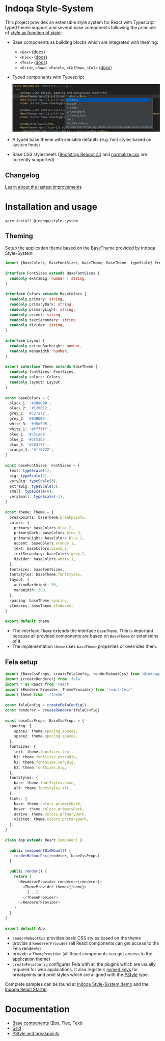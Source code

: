 # Indoqa Style-System
This project provides an extensible style system for React with Typescript typed theme support
and several base components following the principle of [style as function of state](http://fela.js.org/docs/introduction/Principles.html):

* Base components as building blocks which are integrated with theming:
  * `<Box>` ([docs](./docs/base-components.md#Box))
  * `<Flex>` ([docs](./docs/base-components.md#Flex))
  * `<Text>` ([docs](./docs/base-components.md#Text))
  * `<Grid>`, `<Row>`, `<Panel>`, `<ColRow>`, `<Col>` ([docs](./docs/Grid.md))
* Typed components with Typescript

  ![typesafe properties](./docs/typesafe-bg.png)
* A typed base theme with sensible defaults (e.g. font styles based on system fonts)
* Base CSS stylesheets ([Bootstrap Reboot 4.1](https://getbootstrap.com/docs/4.1/content/reboot/)
and [normalize.css](https://necolas.github.io/normalize.css/) are currently supported)

## Changelog
[Learn about the lastest improvements](./CHANGELOG.md)

# Installation and usage
`yarn install @indoqa/style-system`

## Theming
Setup the application theme based on the [BaseTheme](./src/main/theming/baseTheme.ts) provided by Indoqa Style-System:

```typescript
import {BaseColors, BaseFontSizes, baseTheme, BaseTheme, typeScale} from '@indoqa/style-system'

interface FontSizes extends BaseFontSizes {
  readonly extraBig: number | string,
}

interface Colors extends BaseColors {
  readonly primary: string,
  readonly primaryDark: string,
  readonly primaryLight: string,
  readonly accent: string,
  readonly textSecondary: string
  readonly divider: string,
}

interface Layout {
  readonly actionBarHeight: number,
  readonly menuWidth: number,
}

export interface Theme extends BaseTheme {
  readonly fontSizes: FontSizes,
  readonly colors: Colors,
  readonly layout: Layout,
}

const baseColors = {
  black_1: '#000000',
  black_2: '#120012',
  grey_1: '#727272',
  grey_2: '#BDBDBD',
  white_3: '#d5d5d5',
  white_1: '#ffffff',
  blue_1: '#c5cae9',
  blue_2: '#3f51b5',
  blue_3: '#303f9f',
  orange_1: '#ff5722',
}

const baseFontSizes: FontSizes = {
  text: typeScale(1),
  big: typeScale(2),
  veryBig: typeScale(3),
  extraBig: typeScale(3),
  small: typeScale(0),
  verySmall: typeScale(-1),
}

const theme: Theme = {
  breakpoints: baseTheme.breakpoints,
  colors: {
    primary: baseColors.blue_2,
    primaryDark: baseColors.blue_3,
    primaryLight: baseColors.blue_1,
    accent: baseColors.orange_1,
    text: baseColors.black_2,
    textSecondary: baseColors.grey_1,
    divider: baseColors.white_1,
  },
  fontSizes: baseFontSizes,
  fontStyles: baseTheme.fontStyles,
  layout: {
    actionBarHeight: 50,
    menuWidth: 300,
  },
  spacing: baseTheme.spacing,
  zIndexes: baseTheme.zIndexes,
}

export default theme
```

* The interface `Theme` extends the interface `BaseTheme`. This is important because all provided components are based on `BaseTheme`
  or extensions of it.
* The implementation `theme` uses `baseTheme` properties or overrides them.

## Fela setup
```typescript
import {BaseCssProps, createFelaConfig, renderRebootCss} from '@indoqa/style-system'
import {createRenderer} from 'fela'
import * as React from 'react'
import {RendererProvider, ThemeProvider} from 'react-fela'
import theme from './theme'

const felaConfig = createFelaConfig()
const renderer = createRenderer(felaConfig)

const baseCssProps: BaseCssProps = {
  spacing: {
    space1: theme.spacing.space1,
    space2: theme.spacing.space2,
  },
  fontSizes: {
    text: theme.fontSizes.text,
    h1: theme.fontSizes.extraBig,
    h2: theme.fontSizes.veryBig,
    h3: theme.fontSizes.big,
  },
  fontStyles: {
    base: theme.fontStyles.base,
    alt: theme.fontStyles.alt,
  },
  links: {
    base: theme.colors.primaryDark,
    hover: theme.colors.primaryDark,
    active: theme.colors.primaryDark,
    visited: theme.colors.primaryDark,
  },
}

class App extends React.Component {

  public componentDidMount() {
    renderRebootCss(renderer, baseCssProps)
  }

  public render() {
    return (
      <RendererProvider renderer={renderer}>
        <ThemeProvider theme={theme}>
          [...]
        </ThemeProvider>
      </RendererProvider>
    )
  }
}

export default App
```

* `renderRebootCss` provides basic CSS styles based on the theme
* provide a `RendererProvider` (all React components can get access to the Fela renderer)
* provide a `ThemeProvider` (all React components can get access to the application theme)
* `createFelaConfig` configures Fela with all the plugins which are usually
  required for web applications. It also registers
  [named keys](https://github.com/rofrischmann/fela/tree/master/packages/fela-plugin-named-keys)
  for breakpoints and print styles which are aligned with the [PStyle](./docs/pstyle-and-breakpoints.md) type.

Complete samples can be found at [Indoqa Style-System demo](../style-system-demo/) and the [Indoqa React Starter](../react-starter/).

# Documentation
* [Base components](./docs/base-components.md#Box) (Box, Flex, Text)
* [Grid](./docs/grid.md)
* [PStyle and breakpoints](./docs/pstyle-and-breakpoints.md)

